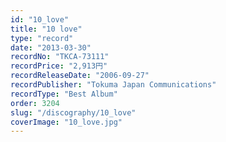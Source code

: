 ```yaml
---
id: "10_love"
title: "10 love"
type: "record"
date: "2013-03-30"
recordNo: "TKCA-73111"
recordPrice: "2,913円"
recordReleaseDate: "2006-09-27"
recordPublisher: "Tokuma Japan Communications"
recordType: "Best Album"
order: 3204
slug: "/discography/10_love"
coverImage: "10_love.jpg"
---
```



